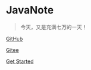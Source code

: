 # JavaNote


> 今天，又是充满七万的一天！

[GitHub](https://github.com/holden-cpu/note)

[Gitee](https://gitee.com/holdencpu/note)

[Get Started](README.md)

